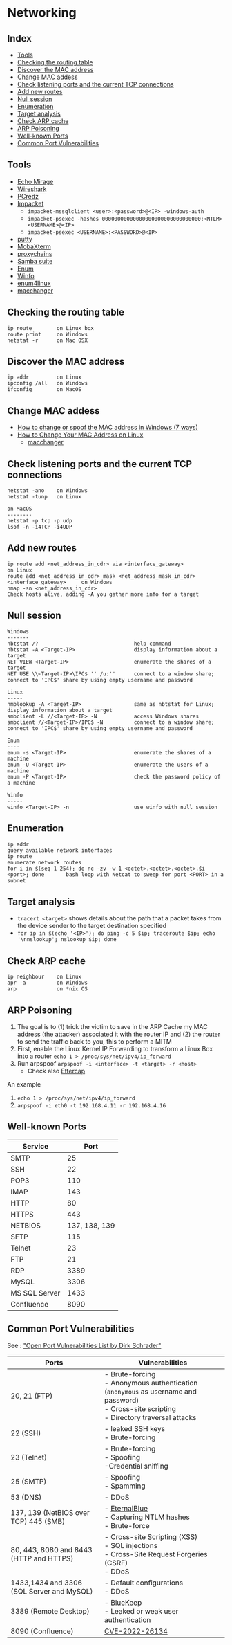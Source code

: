 # Networking

## Index

- [Tools](#tools)
- [Checking the routing table](#checking-the-routing-table)
- [Discover the MAC address](#discover-the-mac-address)
- [Change MAC addess](#change-mac-addess)
- [Check listening ports and the current TCP connections](#check-listening-ports-and-the-current-tcp-connections)
- [Add new routes](#add-new-routes)
- [Null session](#null-session)
- [Enumeration](#enumeration)
- [Target analysis](#target-analysis)
- [Check ARP cache](#check-arp-cache)
- [ARP Poisoning](#arp-poisoning)
- [Well-known Ports](#well-known-ports)
- [Common Port Vulnerabilities](#common-port-vulnerabilities)

## Tools
- [Echo Mirage](https://resources.infosecinstitute.com/topic/echo-mirage-walkthrough/)
- [Wireshark](https://www.wireshark.org/)
- [PCredz](https://github.com/lgandx/PCredz)
- [Impacket](https://github.com/SecureAuthCorp/impacket)
  - `impacket-mssqlclient <user>:<password>@<IP> -windows-auth`
  - `impacket-psexec -hashes 00000000000000000000000000000000:<NTLM> <USERNAME>@<IP>`
  - `impacket-psexec <USERNAME>:<PASSWORD>@<IP>`
- [putty](https://www.putty.org/)
- [MobaXterm](https://mobaxterm.mobatek.net/)
- [proxychains](https://github.com/haad/proxychains)
- [Samba suite](https://www.samba.org/)
- [Enum](https://packetstormsecurity.com/search/?q=win32+enum&s=files)
- [Winfo](https://packetstormsecurity.com/search/?q=winfo&s=files)
- [enum4linux](https://www.kali.org/tools/enum4linux/)
- [macchanger](https://github.com/acrogenesis/macchanger)

## Checking the routing table
```
ip route        on Linux box
route print     on Windows
netstat -r      on Mac OSX
```

## Discover the MAC address
```
ip addr         on Linux
ipconfig /all   on Windows
ifconfig        on MacOS
```

## Change MAC addess
- [How to change or spoof the MAC address in Windows (7 ways)](https://www.digitalcitizen.life/change-mac-address-windows/)
- [How to Change Your MAC Address on Linux](https://www.makeuseof.com/how-to-change-mac-address-on-linux/)
  - [macchanger](https://github.com/acrogenesis/macchanger)

## Check listening ports and the current TCP connections
```
netstat -ano    on Windows
netstat -tunp   on Linux

on MacOS
--------
netstat -p tcp -p udp
lsof -n -i4TCP -i4UDP
```

## Add new routes
```
ip route add <net_address_in_cdr> via <interface_gateway>                             on Linux
route add <net_address_in_cdr> mask <net_address_mask_in_cdr> <interface_gateway>     on Windows
nmap -sn <net_address_in_cdr>                                                         Check hosts alive, adding -A you gather more info for a target
```

## Null session
```
Windows
-------
nbtstat /?                               help command
nbtstat -A <Target-IP>                   display information about a target
NET VIEW <Target-IP>                     enumerate the shares of a target
NET USE \\<Target-IP>\IPC$ '' /u:''      connect to a window share; connect to 'IPC$' share by using empty username and password

Linux
-----
nmblookup -A <Target-IP>                 same as nbtstat for Linux; display information about a target
smbclient -L //<Target-IP> -N            access Windows shares
smbclient //<Target-IP>/IPC$ -N          connect to a window share; connect to 'IPC$' share by using empty username and password

Enum
----
enum -s <Target-IP>                      enumerate the shares of a machine
enum -U <Target-IP>                      enumerate the users of a machine
enum -P <Target-IP>                      check the password policy of a machine

Winfo
-----
winfo <Target-IP> -n                     use winfo with null session

```

## Enumeration
```
ip addr                                                                             query available network interfaces
ip route                                                                            enumerate network routes
for i in $(seq 1 254); do nc -zv -w 1 <octet>.<octet>.<octet>.$i <port>; done       bash loop with Netcat to sweep for port <PORT> in a subnet
```

## Target analysis
- `tracert <target>` shows details about the path that a packet takes from the device sender to the target destination specified
- `for ip in $(echo '<IP>'); do ping -c 5 $ip; traceroute $ip; echo '\nnslookup'; nslookup $ip; done`

## Check ARP cache
```
ip neighbour    on Linux
apr -a          on Windows
arp             on *nix OS
```

## ARP Poisoning

1. The goal is to (1) trick the victim to save in the ARP Cache my MAC address (the attacker) associated it with the router IP and (2) the router to send the traffic back to you, this to perform a MITM
2. First, enable the Linux Kernel IP Forwarding to transform a Linux Box into a router `echo 1 > /proc/sys/net/ipv4/ip_forward`
3. Run arpspoof `arpspoof -i <interface> -t <target> -r <host>`
   - Check also [Ettercap](ettercap-project.org)

An example
1. `echo 1 > /proc/sys/net/ipv4/ip_forward`
2. `arpspoof -i eth0 -t 192.168.4.11 -r 192.168.4.16`


## Well-known Ports

| Service       | Port          |
| ---           | ---           |
| SMTP          | 25            |
| SSH           | 22            |
| POP3          | 110           |
| IMAP          | 143           |
| HTTP          | 80            |
| HTTPS         | 443           |
| NETBIOS       | 137, 138, 139 |
| SFTP          | 115           |
| Telnet        | 23            |
| FTP           | 21            |
| RDP           | 3389          |
| MySQL         | 3306          |
| MS SQL Server | 1433          |
| Confluence    | 8090          |

## Common Port Vulnerabilities

See : ["Open Port Vulnerabilities List by Dirk Schrader"](https://blog.netwrix.com/2022/08/04/open-port-vulnerabilities-list/)

| Ports | Vulnerabilities |
| ---  | --- |
| 20, 21 (FTP) | - Brute-forcing <br/>- Anonymous authentication (`anonymous` as username and password) <br/>- Cross-site scripting <br/>- Directory traversal attacks |
| 22 (SSH) | - leaked SSH keys <br/>- Brute-forcing |
| 23 (Telnet) | - Brute-forcing <br/>- Spoofing <br/>-Credential sniffing |
| 25 (SMTP) | - Spoofing <br/>- Spamming |
| 53 (DNS) | - DDoS |
| 137, 139 (NetBIOS over TCP) 445 (SMB) | - [EternalBlue](https://www.cisecurity.org/wp-content/uploads/2019/01/Security-Primer-EternalBlue.pdf) <br/>- Capturing NTLM hashes <br/>- Brute-force |
| 80, 443, 8080 and 8443 (HTTP and HTTPS) | - Cross-site Scripting (XSS) <br/>- SQL injections <br/>- Cross-Site Request Forgeries (CSRF) <br/>- DDoS |
| 1433,1434 and 3306 (SQL Server and MySQL) | - Default configurations <br/>- DDoS |
| 3389 (Remote Desktop) | - [BlueKeep](https://msrc.microsoft.com/update-guide/en-US/vulnerability/CVE-2019-0708) <br/>- Leaked or weak user authentication |
| 8090 (Confluence) | [CVE-2022-26134](#cve-2022-26134) |
